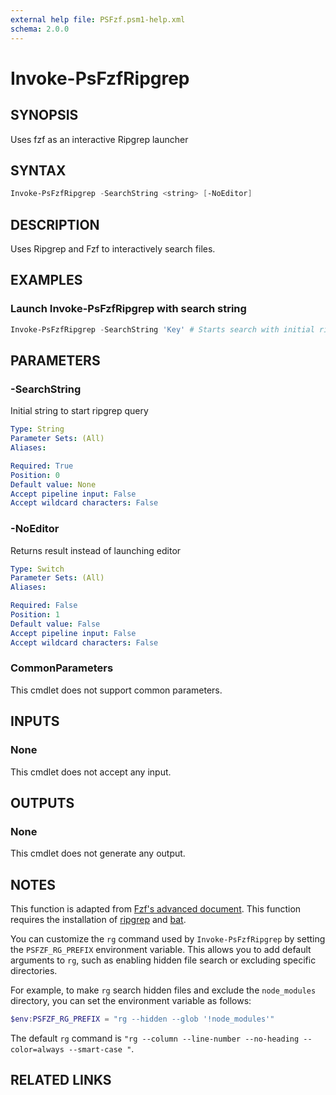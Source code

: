 ```yaml
---
external help file: PSFzf.psm1-help.xml
schema: 2.0.0
---
```


# Invoke-PsFzfRipgrep
## SYNOPSIS
Uses fzf as an interactive Ripgrep launcher 
## SYNTAX

```PowerShell
Invoke-PsFzfRipgrep -SearchString <string> [-NoEditor]
```

## DESCRIPTION
Uses Ripgrep and Fzf to interactively search files.
## EXAMPLES

### Launch Invoke-PsFzfRipgrep with search string

```PowerShell
Invoke-PsFzfRipgrep -SearchString 'Key' # Starts search with initial ripgrep query of the string 'Key'
```

## PARAMETERS
### -SearchString
Initial string to start ripgrep query

```yaml
Type: String
Parameter Sets: (All)
Aliases:

Required: True
Position: 0
Default value: None
Accept pipeline input: False
Accept wildcard characters: False
```
### -NoEditor
Returns result instead of launching editor

```yaml
Type: Switch
Parameter Sets: (All)
Aliases:

Required: False
Position: 1
Default value: False
Accept pipeline input: False
Accept wildcard characters: False
```

### CommonParameters
This cmdlet does not support common parameters.
## INPUTS

### None 
This cmdlet does not accept any input.
## OUTPUTS

### None
This cmdlet does not generate any output.
## NOTES
This function is adapted from [Fzf's advanced document](https://github.com/junegunn/fzf/blob/master/ADVANCED.md#switching-between-ripgrep-mode-and-fzf-mode).
This function requires the installation of [ripgrep](https://github.com/BurntSushi/ripgrep) and [bat](https://github.com/sharkdp/bat).

You can customize the `rg` command used by `Invoke-PsFzfRipgrep` by setting the `PSFZF_RG_PREFIX` environment variable. This allows you to add default arguments to `rg`, such as enabling hidden file search or excluding specific directories.

For example, to make `rg` search hidden files and exclude the `node_modules` directory, you can set the environment variable as follows:

```powershell
$env:PSFZF_RG_PREFIX = "rg --hidden --glob '!node_modules'"
```
The default `rg` command is `"rg --column --line-number --no-heading --color=always --smart-case "`.

## RELATED LINKS

